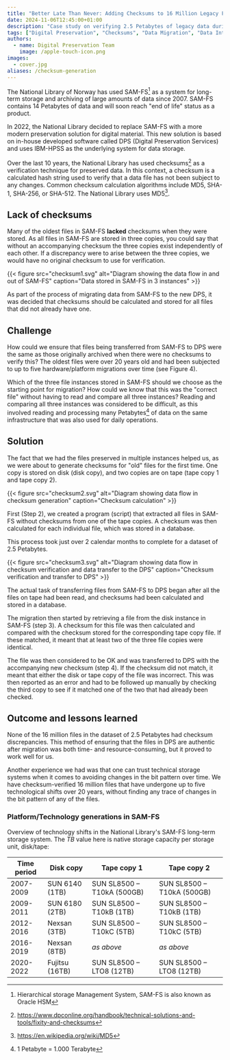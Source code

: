 ```yaml
---
title: "Better Late Than Never: Adding Checksums to 16 Million Legacy Files"
date: 2024-11-06T12:45:00+01:00 
description: "Case study on verifying 2.5 Petabytes of legacy data during migration at the National Library of Norway. Details how checksums validated 16 million files across multiple storage copies, finding zero corruptions after 20 years."
tags: ["Digital Preservation", "Checksums", "Data Migration", "Data Integrity", "Digital Storage", "File Verification", "Legacy Systems", "Digital Archives", "SAM-FS", "Long-term Storage"]  
authors: 
  - name: Digital Preservation Team
    image: /apple-touch-icon.png
images: 
  - cover.jpg
aliases: /checksum-generation
---
```


The National Library of Norway has used SAM-FS[^1] as a system for long-term storage and archiving of large amounts of data since 2007.
SAM-FS contains 14 Petabytes of data and will soon reach "end of life" status as a product.

In 2022, the National Library decided to replace SAM-FS with a more modern preservation solution for digital material.
This new solution is based on in-house developed software called DPS (Digital Preservation Services) and uses IBM-HPSS as the underlying system for data storage.

Over the last 10 years, the National Library has used checksums[^2] as a verification technique for preserved data.
In this context, a checksum is a calculated hash string used to verify that a data file has not been subject to any changes.
Common checksum calculation algorithms include MD5, SHA-1, SHA-256, or SHA-512.
The National Library uses MD5[^3].

## Lack of checksums
Many of the oldest files in SAM-FS **lacked** checksums when they were stored. 
As all files in SAM-FS are stored in three copies, you could say that without an accompanying checksum the three copies exist independently of each other.
If a discrepancy were to arise between the three copies, we would have no original checksum to use for verification.

{{< figure src="checksum1.svg" alt="Diagram showing the data flow in and out of SAM-FS" caption="Data stored in SAM-FS in 3 instances" >}}

As part of the process of migrating data from SAM-FS to the new DPS, it was decided that checksums should be calculated and stored for all files that did not already have one.

## Challenge
How could we ensure that files being transferred from SAM-FS to DPS were the same as those originally archived when there were no checksums to verify this?
The oldest files were over 20 years old and had been subjected to up to five hardware/platform migrations over time (see Figure 4).

Which of the three file instances stored in SAM-FS should we choose as the starting point for migration?
How could we know that this was the "correct file" without having to read and compare all three instances?
Reading and comparing all three instances was considered to be difficult, as this involved reading and processing many Petabytes[^4] of data on the same infrastructure that was also used for daily operations.

## Solution
The fact that we had the files preserved in multiple instances helped us, as we were about to generate checksums for "old" files for the first time.
One copy is stored on disk (disk copy), and two copies are on tape (tape copy 1 and tape copy 2).

{{< figure src="checksum2.svg" alt="Diagram showing data flow in checksum generation" caption="Checksum calculation" >}}

First (Step 2), we created a program (script) that extracted all files in SAM-FS without checksums from one of the tape copies.
A checksum was then calculated for each individual file, which was stored in a database.

This process took just over 2 calendar months to complete for a dataset of 2.5 Petabytes.

{{< figure src="checksum3.svg" alt="Diagram showing data flow in checksum verification and data transfer to the DPS" caption="Checksum verification and transfer to DPS" >}}

The actual task of transferring files from SAM-FS to DPS began after all the files on tape had been read, and checksums had been calculated and stored in a database.

The migration then started by retrieving a file from the disk instance in SAM-FS (step 3).
A checksum for this file was then calculated and compared with the checksum stored for the corresponding tape copy file.
If these matched, it meant that at least two of the three file copies were identical.

The file was then considered to be OK and was transferred to DPS with the accompanying new checksum (step 4).
If the checksum did not match, it meant that either the disk or tape copy of the file was incorrect.
This was then reported as an error and had to be followed up manually by checking the third copy to see if it matched one of the two that had already been checked.

## Outcome and lessons learned
None of the 16 million files in the dataset of 2.5 Petabytes had checksum discrepancies.
This method of ensuring that the files in DPS are authentic after migration was both time- and resource-consuming, but it proved to work well for us.

Another experience we had was that one can trust technical storage systems when it comes to avoiding changes in the bit pattern over time.
We have checksum-verified 16 million files that have undergone up to five technological shifts over 20 years, without finding any trace of changes in the bit pattern of any of the files.

### Platform/Technology generations in SAM-FS
Overview of technology shifts in the National Library's SAM-FS long-term storage system. 
The *TB* value here is native storage capacity per storage unit, disk/tape:

| **Time period** | **Disk copy** | **Tape copy 1** | **Tape copy 2** |
|----|----|----|----|
| 2007-2009 | SUN 6140 (1TB) | SUN SL8500 – T10kA (500GB) | SUN SL8500 – T10kA (500GB) |
| 2009-2011 | SUN 6180 (2TB) | SUN SL8500 – T10kB (1TB) | SUN SL8500 – T10kB (1TB) |
| 2012-2016 | Nexsan (3TB) | SUN SL8500 – T10kC (5TB) | SUN SL8500 – T10kC (5TB) |
| 2016-2019 | Nexsan (8TB) | *as above* | *as above* |
| 2020-2022 | Fujitsu (16TB) | SUN SL8500 – LTO8 (12TB) | SUN SL8500 – LTO8 (12TB) |

[^1]: Hierarchical storage Management System, SAM-FS is also known as Oracle HSM

[^2]: https://www.dpconline.org/handbook/technical-solutions-and-tools/fixity-and-checksums

[^3]: https://en.wikipedia.org/wiki/MD5

[^4]: 1 Petabyte = 1.000 Terabyte
